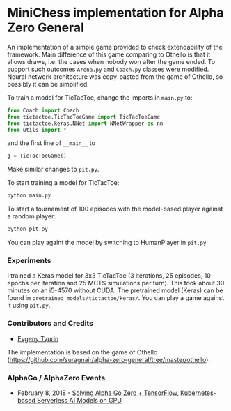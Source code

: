 # MiniChess implementation for Alpha Zero General

An implementation of a simple game provided to check extendability of the framework. Main difference of this game comparing to Othello is that it allows draws, i.e. the cases when nobody won after the game ended. To support such outcomes ```Arena.py``` and ```Coach.py``` classes were modified. Neural network architecture was copy-pasted from the game of Othello, so possibly it can be simplified.

To train a model for TicTacToe, change the imports in ```main.py``` to:
```python
from Coach import Coach
from tictactoe.TicTacToeGame import TicTacToeGame
from tictactoe.keras.NNet import NNetWrapper as nn
from utils import *
```

and the first line of ```__main__``` to
```python
g = TicTacToeGame()
```
 Make similar changes to ```pit.py```.

To start training a model for TicTacToe:
```bash
python main.py
```
To start a tournament of 100 episodes with the model-based player against a random player:
```bash
python pit.py
```
You can play againt the model by switching to HumanPlayer in ```pit.py```

### Experiments
I trained a Keras model for 3x3 TicTacToe (3 iterations, 25 episodes, 10 epochs per iteration and 25 MCTS simulations per turn). This took about 30 minutes on an i5-4570 without CUDA. The pretrained model (Keras) can be found in ```pretrained_models/tictactoe/keras/```. You can play a game against it using ```pit.py```.

### Contributors and Credits
* [Evgeny Tyurin](https://github.com/evg-tyurin)

The implementation is based on the game of Othello (https://github.com/suragnair/alpha-zero-general/tree/master/othello).

### AlphaGo / AlphaZero Events
* February 8, 2018 - [Solving Alpha Go Zero + TensorFlow, Kubernetes-based Serverless AI Models on GPU](https://www.meetup.com/Advanced-Spark-and-TensorFlow-Meetup/events/245308722/)
